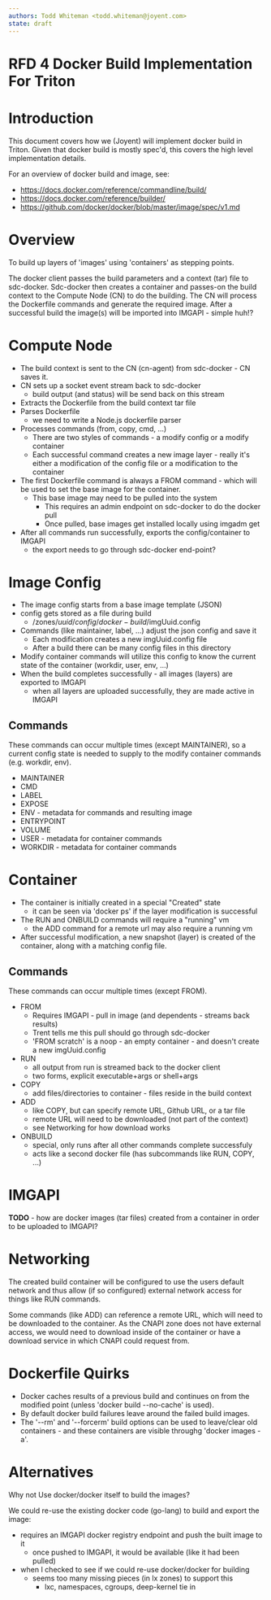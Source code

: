 ```yaml
---
authors: Todd Whiteman <todd.whiteman@joyent.com>
state: draft
---
```


# RFD 4 Docker Build Implementation For Triton

# Introduction

This document covers how we (Joyent) will implement docker build in Triton.
Given that docker build is mostly spec'd, this covers the high level
implementation details.

For an overview of docker build and image, see:

 * https://docs.docker.com/reference/commandline/build/
 * https://docs.docker.com/reference/builder/
 * https://github.com/docker/docker/blob/master/image/spec/v1.md

# Overview

To build up layers of 'images' using 'containers' as stepping points.

The docker client passes the build parameters and a context (tar) file to
sdc-docker. Sdc-docker then creates a container and passes-on the build context
to the Compute Node (CN) to do the building. The CN will process the Dockerfile
commands and generate the required image. After a successful build the image(s)
will be imported into IMGAPI - simple huh!?

# Compute Node

- The build context is sent to the CN (cn-agent) from sdc-docker - CN saves it.
- CN sets up a socket event stream back to sdc-docker
  - build output (and status) will be send back on this stream
- Extracts the Dockerfile from the build context tar file
- Parses Dockerfile
  - we need to write a Node.js dockerfile parser
- Processes commands (from, copy, cmd, ...)
  - There are two styles of commands - a modify config or a modify container
  - Each successful command creates a new image layer - really it's either a
    modification of the config file or a modification to the container
- The first Dockerfile command is always a FROM command - which will be used to
  set the base image for the container.
  - This base image may need to be pulled into the system
    - This requires an admin endpoint on sdc-docker to do the docker pull
    - Once pulled, base images get installed locally using imgadm get
- After all commands run successfully, exports the config/container to IMGAPI
  - the export needs to go through sdc-docker end-point?

# Image Config

- The image config starts from a base image template (JSON)
- config gets stored as a file during build
  - /zones/$uuid/config/docker-build/$imgUuid.config
- Commands (like maintainer, label, ...) adjust the json config and save it
  - Each modification creates a new imgUuid.config file
  - After a build there can be many config files in this directory
- Modify container commands will utilize this config to know the current state
  of the container (workdir, user, env, ...)
- When the build completes successfully - all images (layers) are exported
  to IMGAPI
  - when all layers are uploaded successfully, they are made active in IMGAPI

## Commands

These commands can occur multiple times (except MAINTAINER), so a current config
state is needed to supply to the modify container commands (e.g. workdir, env).

- MAINTAINER
- CMD
- LABEL
- EXPOSE
- ENV - metadata for commands and resulting image
- ENTRYPOINT
- VOLUME
- USER - metadata for container commands
- WORKDIR - metadata for container commands


# Container

- The container is initially created in a special "Created" state
  - it can be seen via 'docker ps' if the layer modification is successful
- The RUN and ONBUILD commands will require a "running" vm
  - the ADD command for a remote url may also require a running vm
- After successful modification, a new snapshot (layer) is created of the
  container, along with a matching config file.

## Commands

These commands can occur multiple times (except FROM).

- FROM
  - Requires IMGAPI - pull in image (and dependents - streams back results)
   - Trent tells me this pull should go through sdc-docker
  - 'FROM scratch' is a noop - an empty container - and doesn't create a new
    imgUuid.config
- RUN
  - all output from run is streamed back to the docker client
  - two forms, explicit executable+args or shell+args
- COPY
  - add files/directories to container - files reside in the build context
- ADD
  - like COPY, but can specify remote URL, Github URL, or a tar file
  - remote URL will need to be downloaded (not part of the context)
   - see Networking for how download works
- ONBUILD
  - special, only runs after all other commands complete successfuly
  - acts like a second docker file (has subcommands like RUN, COPY, ...)

# IMGAPI

**TODO** - how are docker images (tar files) created from a container in order
to be uploaded to IMGAPI?

# Networking

The created build container will be configured to use the users default network
and thus allow (if so configured) external network access for things like RUN
commands.

Some commands (like ADD) can reference a remote URL, which will need to be
downloaded to the container. As the CNAPI zone does not have external access,
we would need to download inside of the container or have a download service
in which CNAPI could request from.

# Dockerfile Quirks

- Docker caches results of a previous build and continues on from the
  modified point (unless 'docker build --no-cache' is used).
- By default docker build failures leave around the failed build images.
- The '--rm' and '--forcerm' build options can be used to leave/clear old
  containers - and these containers are visible throughg 'docker images -a'.


# Alternatives

Why not Use docker/docker itself to build the images?

We could re-use the existing docker code (go-lang) to build and export the
image:

  - requires an IMGAPI docker registry endpoint and push the built image to it
    - once pushed to IMGAPI, it would be available (like it had been pulled)
  - when I checked to see if we could re-use docker/docker for building
    - seems too many missing pieces (in lx zones) to support this
      - lxc, namespaces, cgroups, deep-kernel tie in
